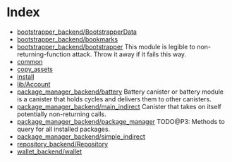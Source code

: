 # Index

* [bootstrapper_backend/BootstrapperData](bootstrapper_backend/BootstrapperData.md) 
* [bootstrapper_backend/bookmarks](bootstrapper_backend/bookmarks.md) 
* [bootstrapper_backend/bootstrapper](bootstrapper_backend/bootstrapper.md) This module is legible to non-returning-function attack. Throw it away if it fails this way.
* [common](common.md) 
* [copy_assets](copy_assets.md) 
* [install](install.md) 
* [lib/Account](lib/Account.md) 
* [package_manager_backend/battery](package_manager_backend/battery.md) Battery canister or battery module is a canister that holds cycles and delivers them to other canisters.
* [package_manager_backend/main_indirect](package_manager_backend/main_indirect.md) Canister that takes on itself potentially non-returning calls.
* [package_manager_backend/package_manager](package_manager_backend/package_manager.md) TODO@P3: Methods to query for all installed packages.
* [package_manager_backend/simple_indirect](package_manager_backend/simple_indirect.md) 
* [repository_backend/Repository](repository_backend/Repository.md) 
* [wallet_backend/wallet](wallet_backend/wallet.md) 
